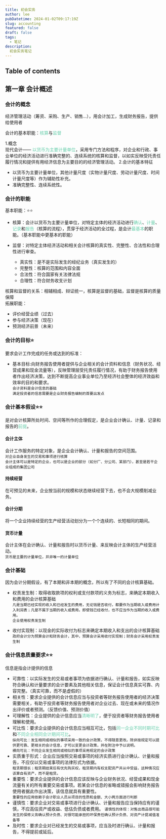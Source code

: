 ```yaml
---
title: 初会实务
author: lee
pubDatetime: 2024-01-02T09:17:19Z
slug: accounting
featured: false
draft: false
tags:
  - 笔记
description:
  初会实务笔记
---
```


## Table of contents

## 第一章 会计概述
### 会计的概念
经济管理活动（筹资、采购、生产、销售...），用会计加工，生成财务报告，提供给使用者

会计的基本职能：<font color=66CDAA>核算</font>与<font color=66CDAA>监督</font>

1.概念  
  现代会计—— <font color=66CDAA>以货币为主要计量单位</font>，采用专门方法和程序，对企业和行政、事业单位的经济活动进行准确完整的、连续系统的核算和监督，以如实反映受托责任履行情况和提供有用经济信息为主要目的的经济管理活动。 
2.会计的基本特征  
  - 以货币为主要计量单位，其他计量尺度（实物计量尺度、劳动计量尺度、时间计量尺度等）作为辅助性补充。  
  - 准确完整性、连续系统性。  

### 会计的职能 
基本职能：⭐⭐
- 核算：会计以货币为主要计量单位，对特定主体的经济活动进行<font color=66CDAA>确认</font>、<font color=66CDAA>计量</font>、<font color=66CDAA>记录</font>和<font color=66CDAA>报告</font>（核算的流程），贯穿于经济活动的全过程，是会计<font color=66CDAA>最基本</font>的职能。（基本职能中更基本的职能）

- 监督：对特定主体经济活动和相关会计核算的真实性、完整性、合法性和合理性进行审查。
  - 真实性：是不是实际发生的经纪业务（真实发生的）
  - 完整性：核算的范围和内容全面
  - 合法性：符合国家有关法律法规
  - 合理性：符合财务收支计划

核算和监督的关系：相辅相成、辩证统一，核算是监督的基础，监督是核算的质量保障  
拓展职能：
- 评价经营业绩（过去）
- 参与经济决策（现在）
- 预测经济前景（未来）

### 会计的目标⭐
要求会计工作完成的任务或达到的标准：
- 基本目标:向财务报告使用者提供与企业相关的会计资料和信息（财务状况、经营成果和现金流量等），反映管理层受托责任履行情况，有助于财务报告使用者作出经济决策，达到不断提高企业事业单位乃至经济社会整体的经济效益和效率的目的和要求。\
`会计资料是会计信息的基础` \
`满足投资者的信息需要是企业财务报告编制的首要出发点`

### 会计基本假设⭐⭐
是对会计核算所处时间、空间等所作的合理假定，是企业会计确认、计量、记录和报告的<font color=66CDAA>前提</font>。
#### 会计主体
会计工作服务的特定对象，是企业会计确认、计量和报告的空间范围。\
`对企业自身发生的交易和事项进行核算`\
`会计主体可以是特定的企业，也可以是企业的部分（如分厂、分公司、某部门），甚至是若干企业组成的集团公司`
#### 持续经营
在可预见的未来，企业按当前的规模和状态继续经营下去，也不会大规模削减业务。

#### 会计分期
将一个企业持续经营的生产经营活动划分为一个个连续的、长短相同的期间。

#### 货币计量
会计主体在会计确认、计量和报告时以货币计量、来反映会计主体的生产经营活动。\
`货币是主要的计量单位，并非唯一的计量单位` 

### 会计基础
因为会计分期假设，有了本期和非本期的概念，所以有了不同的会计核算基础。
- 权责发生制：取得收取款项的权利或支付款项的义务为标志，来确定本期收入和费用的会计核算基础\
  `凡是当期已经实现的收入和已经发生的费用，无论钱是否收付，都要作为当期收入或费用计入利润表；凡是不属于当期的收入或费用，即使钱已经收付，也不应当作为当期的收入或费用。`\
  `企业使用权责发生制`

- 收付实现制：以现金的实际收付为标志来确定本期收入和支出的会计核算基础
  `政府会计分为预算会计和财务会计，其中，预算会计采用收付实现制；财务会计采用权责发生制 `

### 会计信息质量要求⭐⭐
信息是指会计提供的信息
- 可靠性：以实际发生的交易或者事项为依据进行确认、计量和报告，如实反映符合确认和计量要求的会计要素及其他相关信息，保证会计信息真实可靠、内容完整。（真实可靠，而不是虚假的）
- 相关性：要求企业提供的会计信息应当与投资者等财务报告使用者的经济决策需要相关，有助于投资者等财务报告使用者对企业过去、现在或未来的情况作出评价或者预测。（反馈价值、预测价值）
- 可理解性：企业提供的会计信息应当<font color=66CDAA>清晰明了</font>，便于投资者等财务报告使用者理解和使用。
- 可比性：要求企业提供的会计信息应当相互可比，包括<font color=66CDAA>同一企业不同时期可比</font>和<font color=66CDAA>不同企业相同会计期间可比</font>。  
`纵向可比：发生相同或相似的事项采用一致的会计政策，不得随意更改。除非按规定可以提供更可靠、更相关的会计信息，才可以变更会计政策，并在附注中予以说明。`  
`横向可比：不同企业发生相同或相似的事项采用规定的会计政策`
- 实质重于形式：企业应当按照交易或事项的经济实质进行会计确认、计量和报告，不应仅以交易或事项的法律形式为依据。  
`租赁期很长；租赁期结束后有优先购买权，租赁期内有权支配资产并从中受益，这种情况应该算自有资产，而不是租赁。`
- 重要性：要求企业提供的会计信息应该反映与企业财务状况、经营成果和现金流量有关的所有重要交易或事项。若某会计信息的省略或错报会影响财务报告使用者据此作出决策，该信息就具有重要性。  
`重要性的应用依赖于会计职业人员从项目的性质和金额、大小两方面进行判断`
- 谨慎性：要求企业对交易或事项进行会计确认、计量和报告应当保持应有的谨慎，不应高估资产或收益、低估负债或者费用。
`谨慎性的体现：对售出商品很可能发生的保修义务确认预计负债、对很可能承担的环保责任确认预计负债、对资产计提减值准备等`
- 及时性：要求企业对已经发生的交易或事项，应当及时进行确认、计量和报告，不得提前或延后。
